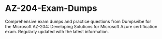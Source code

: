 # AZ-204-Exam-Dumps
Comprehensive exam dumps and practice questions from Dumpsvibe for the Microsoft AZ-204: Developing Solutions for Microsoft Azure certification exam. Regularly updated with the latest information.
